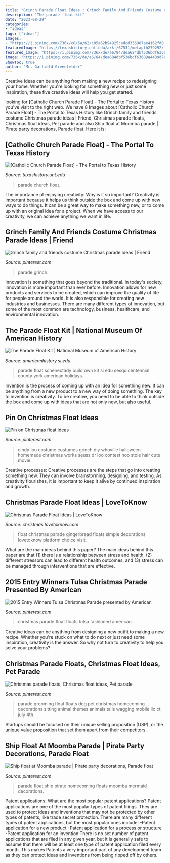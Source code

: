 ```yaml
---
title: "Grinch Parade Float Ideas : Grinch Family And Friends Costume Christmas Parade Ideas"
description: "The parade float kit"
date: "2023-08-29"
categories:
- "ideas"
tags: ["ideas"]
images:
- "https://i.pinimg.com/736x/c0/5a/62/c05a62b94925cadcd336987ae4162fd0.jpg"
featuredImage: "https://texashistory.unt.edu/ark:/67531/metapth279292/m1/1/high_res/"
featured_image: "https://i.pinimg.com/736x/de/a6/84/dea684dbf536bdf63609a4439d7842ee--homecoming-floats-parade-.jpg"
image: "https://i.pinimg.com/736x/de/a6/84/dea684dbf536bdf63609a4439d7842ee--homecoming-floats-parade-.jpg"
ShowToc: true
author: "Mr. Garfield Greenfelder"
---
```



Creative ideas can be anything from making a new recipe to redesigning your home. Whether you're looking for something new or just some inspiration, these five creative ideas will help you get started.

	

		
looking for [Catholic Church Parade Float] - The Portal to Texas History you've visit to the right web. We have 8 Images about [Catholic Church Parade Float] - The Portal to Texas History like Grinch family and friends costume Christmas parade ideas | Friend, Christmas parade floats, Christmas float ideas, Pet parade and also Ship float at Moomba parade | Pirate party decorations, Parade float. Here it is:
		
    
## [Catholic Church Parade Float] - The Portal To Texas History

<img loading=lazy src="https://texashistory.unt.edu/ark:/67531/metapth279292/m1/1/high_res/" onerror="this.onerror=null;this.src='https://tse3.mm.bing.net/th?id=OIP.TPiXqT-JIhGIRb6g7A6V4gHaFI&amp;pid=15.1';" alt="[Catholic Church Parade Float] - The Portal to Texas History">

_Source: texashistory.unt.edu_

>parade church float. 

	

The importance of enjoying creativity: Why is it so important?
Creativity is important because it helps us think outside the box and come up with new ways to do things. It can be a great way to make something new, or to come up with an original idea for a project. When we have access to our creativity, we can achieve anything we want in life.

    
## Grinch Family And Friends Costume Christmas Parade Ideas | Friend

<img loading=lazy src="https://i.pinimg.com/736x/c0/5a/62/c05a62b94925cadcd336987ae4162fd0.jpg" onerror="this.onerror=null;this.src='https://tse1.mm.bing.net/th?id=OIP.Y-58kNG1ANXqg2HulOICVgHaHg&amp;pid=15.1';" alt="Grinch family and friends costume Christmas parade ideas | Friend">

_Source: pinterest.com_

>parade grinch. 

	

Innovation is something that goes beyond the traditional. In today's society, innovation is more important than ever before. Innovation allows for new products and services to be created, which can improve the quality of life for people around the world. It is also responsible for creating new industries and businesses. There are many different types of innovation, but some of the most common are technology, business, healthcare, and environmental innovation.

    
## The Parade Float Kit | National Museum Of American History

<img loading=lazy src="https://amhistory.si.edu/img/holidays/G19_Schnectady_1.jpg" onerror="this.onerror=null;this.src='https://tse4.mm.bing.net/th?id=OIP.-pAo1e1SVjD1i47sjFOrjAHaE8&amp;pid=15.1';" alt="The Parade Float Kit | National Museum of American History">

_Source: americanhistory.si.edu_

>parade float schenectady build own kit si edu sesquicentennial county york american holidays. 

	

Invention is the process of coming up with an idea for something new. It can be anything from a new product to a new way of doing something. The key to invention is creativity. To be creative, you need to be able to think outside the box and come up with ideas that are not only new, but also useful.

    
## Pin On Christmas Float Ideas

<img loading=lazy src="https://i.pinimg.com/736x/f8/7d/41/f87d41ebe6db2ae621c82da74480496e.jpg" onerror="this.onerror=null;this.src='https://tse2.mm.bing.net/th?id=OIP.wU1YwJ0gNxe75SI-TDDkpQAAAA&amp;pid=15.1';" alt="Pin on Christmas float ideas">

_Source: pinterest.com_

>cindy lou costume costumes grinch diy whoville halloween homemade christmas works seuss dr loo contest hoo stole hair cute movie. 

	

Creative processes:
Creative processes are the steps that go into creating something new. They can involve brainstorming, designing, and testing. As creativity flourishes, it is important to keep it alive by continued inspiration and growth.

    
## Christmas Parade Float Ideas | LoveToKnow

<img loading=lazy src="https://cf.ltkcdn.net/christmas/images/std/189827-425x319-Gingerbread-House-Float.jpg" onerror="this.onerror=null;this.src='https://tse3.mm.bing.net/th?id=OIP.3eWmZ2eHfJNWbAw2qTDilwHaFj&amp;pid=15.1';" alt="Christmas Parade Float Ideas | LoveToKnow">

_Source: christmas.lovetoknow.com_

>float christmas parade gingerbread floats simple decorations lovetoknow platform choice visit. 

	

What are the main ideas behind this paper?
The main ideas behind this paper are that (1) there is a relationship between stress and health, (2) different stressors can lead to different health outcomes, and (3) stress can be managed through interventions that are effective.

    
## 2015 Entry Winners Tulsa Christmas Parade Presented By American

<img loading=lazy src="https://i.pinimg.com/originals/94/3e/f9/943ef99fb53ce41507f3994e57eeed2b.jpg" onerror="this.onerror=null;this.src='https://tse2.mm.bing.net/th?id=OIP.i1lKOw-mC13hzblT95SL8gHaE6&amp;pid=15.1';" alt="2015 Entry Winners Tulsa Christmas Parade presented by American">

_Source: pinterest.com_

>christmas parade float floats tulsa fashioned american. 

	

Creative ideas can be anything from designing a new outfit to making a new recipe. Whether you're stuck on what to do next or just need some inspiration, creativity is the answer. So why not turn to creativity to help you solve your problems?

    
## Christmas Parade Floats, Christmas Float Ideas, Pet Parade

<img loading=lazy src="https://i.pinimg.com/736x/e4/60/ca/e460ca85007520f5f893f8551879b561--pet-sitting-pet-grooming.jpg" onerror="this.onerror=null;this.src='https://tse4.mm.bing.net/th?id=OIP.NLWKjiwAnlbvQ_xR81Jh9wHaJ6&amp;pid=15.1';" alt="Christmas parade floats, Christmas float ideas, Pet parade">

_Source: pinterest.com_

>parade grooming float floats dog pet christmas homecoming decorations sitting animal themes animals tails wagging mobile llc ct july 4th. 

	

Startups should be focused on their unique selling proposition (USP), or the unique value proposition that set them apart from their competitors.

    
## Ship Float At Moomba Parade | Pirate Party Decorations, Parade Float

<img loading=lazy src="https://i.pinimg.com/736x/de/a6/84/dea684dbf536bdf63609a4439d7842ee--homecoming-floats-parade-.jpg" onerror="this.onerror=null;this.src='https://tse3.mm.bing.net/th?id=OIP.hUSNM4gMUYV0F0uIGkaLVwHaHa&amp;pid=15.1';" alt="Ship float at Moomba parade | Pirate party decorations, Parade float">

_Source: pinterest.com_

>parade float ship pirate homecoming floats moomba mermaid decorations. 

	

Patent applications: What are the most popular patent applications?
Patent applications are one of the most popular types of patent filings. They are used to protect ideas and inventions that may not be protected by other types of patents, like trade secret protection. 
 There are many different types of patent applications, but the most popular ones include: 
-Patent application for a new product 
-Patent application for a process or structure 
-Patent application for an invention 
There is no set number of patent applications that are filed in any given year, but it is generally safe to assume that there will be at least one type of patent application filed every month. This makes Patents a very important part of any development team as they can protect ideas and inventions from being ripped off by others.

